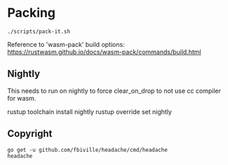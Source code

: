 



# Packing

    ./scripts/pack-it.sh

  Reference to 'wasm-pack' build options: https://rustwasm.github.io/docs/wasm-pack/commands/build.html

## Nightly

This needs to run on nightly to force clear_on_drop to not use cc compiler for wasm.

  rustup toolchain install nightly
  rustup override set nightly

## Copyright

    go get -u github.com/fbiville/headache/cmd/headache
    headache


